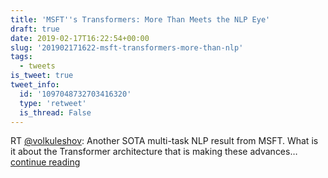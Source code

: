 ```yaml
---
title: 'MSFT''s Transformers: More Than Meets the NLP Eye'
draft: true
date: 2019-02-17T16:22:54+00:00
slug: '201902171622-msft-transformers-more-than-nlp'
tags:
  - tweets
is_tweet: true
tweet_info:
  id: '1097048732703416320'
  type: 'retweet'
  is_thread: False
---
```




RT [@volkuleshov](https://x.com/volkuleshov): Another SOTA multi-task NLP result from MSFT. What is it about the Transformer architecture that is making these advances… [continue reading](https://x.com/sytelus/status/1097048732703416320)

